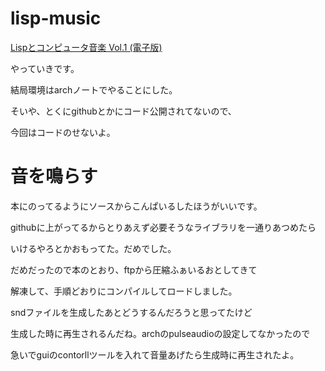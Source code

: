# lisp-music

[Lispとコンピュータ音楽 Vol.1 (電子版)](https://booth.pm/ja/items/1575612)

やっていきです。

結局環境はarchノートでやることにした。

そいや、とくにgithubとかにコード公開されてないので、

今回はコードのせないよ。

# 音を鳴らす

本にのってるようにソースからこんぱいるしたほうがいいです。

githubに上がってるからとりあえず必要そうなライブラリを一通りあつめたら

いけるやろとかおもってた。だめでした。

だめだったので本のとおり、ftpから圧縮ふぁいるおとしてきて

解凍して、手順どおりにコンパイルしてロードしました。

sndファイルを生成したあとどうするんだろうと思ってたけど

生成した時に再生されるんだね。archのpulseaudioの設定してなかったので

急いでguiのcontorllツールを入れて音量あげたら生成時に再生されたよ。

